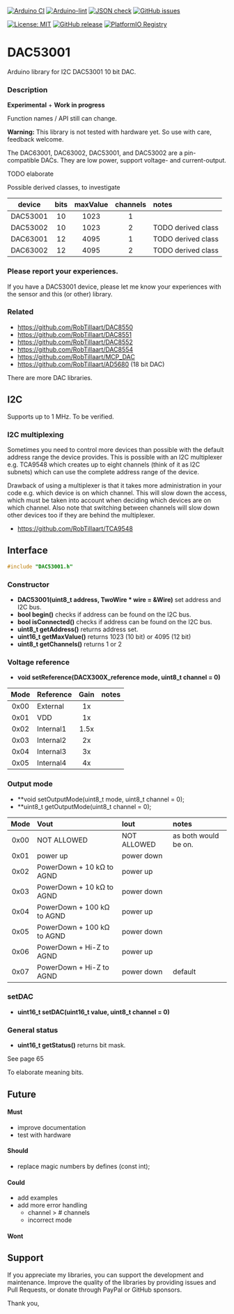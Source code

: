 
[![Arduino CI](https://github.com/RobTillaart/DAC53001/workflows/Arduino%20CI/badge.svg)](https://github.com/marketplace/actions/arduino_ci)
[![Arduino-lint](https://github.com/RobTillaart/DAC53001/actions/workflows/arduino-lint.yml/badge.svg)](https://github.com/RobTillaart/DAC53001/actions/workflows/arduino-lint.yml)
[![JSON check](https://github.com/RobTillaart/DAC53001/actions/workflows/jsoncheck.yml/badge.svg)](https://github.com/RobTillaart/DAC53001/actions/workflows/jsoncheck.yml)
[![GitHub issues](https://img.shields.io/github/issues/RobTillaart/DAC53001.svg)](https://github.com/RobTillaart/DAC53001/issues)

[![License: MIT](https://img.shields.io/badge/license-MIT-green.svg)](https://github.com/RobTillaart/DAC53001/blob/master/LICENSE)
[![GitHub release](https://img.shields.io/github/release/RobTillaart/DAC53001.svg?maxAge=3600)](https://github.com/RobTillaart/DAC53001/releases)
[![PlatformIO Registry](https://badges.registry.platformio.org/packages/robtillaart/library/DAC53001.svg)](https://registry.platformio.org/libraries/robtillaart/DAC53001)


# DAC53001

Arduino library for I2C DAC53001 10 bit DAC.


### Description

**Experimental** + **Work in progress**

Function names / API still can change.


**Warning:** This library is not tested with hardware yet. 
So use with care, feedback welcome.

The DAC63001, DAC63002, DAC53001, and DAC53002 are a pin-compatible DACs.
They are low power, support voltage- and current-output.


TODO elaborate


Possible derived classes, to investigate

|  device    |  bits  |  maxValue  |  channels  |  notes  |
|:----------:|:------:|:----------:|:----------:|:--------|
|  DAC53001  |   10   |    1023    |      1     |
|  DAC53002  |   10   |    1023    |      2     |  TODO derived class
|  DAC63001  |   12   |    4095    |      1     |  TODO derived class
|  DAC63002  |   12   |    4095    |      2     |  TODO derived class


### Please report your experiences.

If you have a DAC53001 device, please let me know your experiences
with the sensor and this (or other) library.


### Related

- https://github.com/RobTillaart/DAC8550
- https://github.com/RobTillaart/DAC8551
- https://github.com/RobTillaart/DAC8552
- https://github.com/RobTillaart/DAC8554
- https://github.com/RobTillaart/MCP_DAC
- https://github.com/RobTillaart/AD5680  (18 bit DAC)

There are more DAC libraries.



## I2C

Supports up to 1 MHz. To be verified.


### I2C multiplexing

Sometimes you need to control more devices than possible with the default
address range the device provides.
This is possible with an I2C multiplexer e.g. TCA9548 which creates up
to eight channels (think of it as I2C subnets) which can use the complete
address range of the device.

Drawback of using a multiplexer is that it takes more administration in
your code e.g. which device is on which channel.
This will slow down the access, which must be taken into account when
deciding which devices are on which channel.
Also note that switching between channels will slow down other devices
too if they are behind the multiplexer.

- https://github.com/RobTillaart/TCA9548



## Interface

```cpp
#include "DAC53001.h"
```

### Constructor

- **DAC53001(uint8_t address, TwoWire \* wire = &Wire)** set address and I2C bus.
- **bool begin()** checks if address can be found on the I2C bus.
- **bool isConnected()** checks if address can be found on the I2C bus.
- **uint8_t getAddress()** returns address set.
- **uint16_t getMaxValue()** returns 1023 (10 bit) or 4095 (12 bit)
- **uint8_t getChannels()** returns 1 or 2


### Voltage reference

- **void setReference(DACX300X_reference mode, uint8_t channel = 0)**

|  Mode  |  Reference  |  Gain  |  notes  |
|:------:|:------------|:------:|:--------|
|  0x00  |  External   |   1x   |
|  0x01  |  VDD        |   1x   |
|  0x02  |  Internal1  |  1.5x  |
|  0x03  |  Internal2  |   2x   |
|  0x04  |  Internal3  |   3x   |
|  0x05  |  Internal4  |   4x   |


### Output mode

- **void setOutputMode(uint8_t mode, uint8_t channel = 0);
- **uint8_t getOutputMode(uint8_t channel = 0);

|  Mode  |  Vout                        |   Iout         |  notes  |
|:------:|:-----------------------------|:---------------|:--------|
|  0x00  |  NOT ALLOWED                 |   NOT ALLOWED  |  as both would be on.
|  0x01  |  power up                    |   power down   |
|  0x02  |  PowerDown + 10 kΩ to AGND   |   power up     |
|  0x03  |  PowerDown + 10 kΩ to AGND   |   power down   |
|  0x04  |  PowerDown + 100 kΩ to AGND  |   power up     |
|  0x05  |  PowerDown + 100 kΩ to AGND  |   power down   |
|  0x06  |  PowerDown + Hi-Z to AGND    |   power up     |
|  0x07  |  PowerDown + Hi-Z to AGND    |   power down   |  default 


### setDAC

- **uint16_t setDAC(uint16_t value, uint8_t channel = 0)** 


### General status

- **uint16_t getStatus()** returns bit mask.

See page 65

To elaborate meaning bits.




## Future

#### Must

- improve documentation
- test with hardware

#### Should

- replace magic numbers by defines (const int);

#### Could

- add examples
- add more error handling
  - channel > # channels
  - incorrect mode

#### Wont


## Support

If you appreciate my libraries, you can support the development and maintenance.
Improve the quality of the libraries by providing issues and Pull Requests, or
donate through PayPal or GitHub sponsors.

Thank you,

